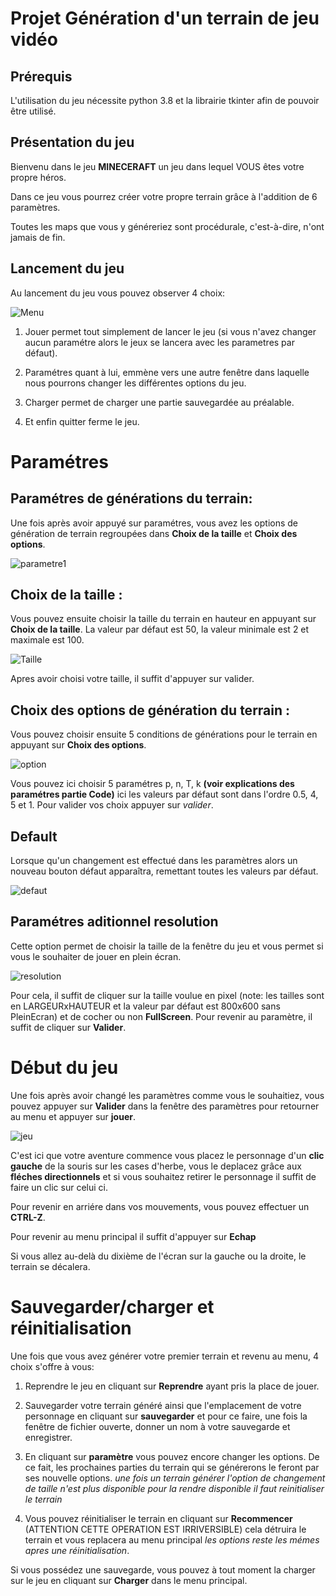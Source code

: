 # Projet Génération d'un terrain de jeu vidéo

## Prérequis

L'utilisation du jeu nécessite python 3.8 et la librairie tkinter afin de pouvoir être utilisé.

## Présentation du jeu
Bienvenu dans le jeu **MINECERAFT** un jeu dans lequel VOUS êtes votre propre héros.

Dans ce jeu vous pourrez créer votre propre terrain grâce à l'addition de 6 paramètres.

Toutes les maps que vous y généreriez sont procédurale, c'est-à-dire, n'ont jamais de fin.

## Lancement du jeu


Au lancement du jeu vous pouvez observer 4 choix:

![Menu](menu.png)

1) Jouer permet tout simplement de lancer le jeu (si vous n'avez changer aucun paramétre alors le jeux se lancera avec les parametres par défaut).

2) Paramétres quant à lui, emmène vers une autre fenêtre dans laquelle nous pourrons changer les différentes options du jeu.

3) Charger permet de charger une partie sauvegardée au préalable.

4) Et enfin quitter ferme le jeu.

# Paramétres

## Paramétres de générations du terrain:
Une fois après avoir appuyé sur paramétres, vous avez les options de génération de terrain regroupées dans **Choix de la taille** et **Choix des options**.

![parametre1](parametre.png)

## Choix de la taille :

Vous pouvez ensuite choisir la taille du terrain en hauteur en appuyant sur **Choix de la taille**. La valeur par défaut est 50, la valeur minimale est 2 et maximale est 100.

![Taille](taille.png)

Apres avoir choisi votre taille, il suffit d'appuyer sur valider.

## Choix des options de génération du terrain :

Vous pouvez choisir ensuite 5 conditions de générations pour le terrain en appuyant sur **Choix des options**.

![option](option.png)

Vous pouvez ici choisir 5 paramétres p, n, T, k **(voir explications des paramétres partie Code)** ici les valeurs par défaut sont dans l'ordre 0.5, 4, 5 et 1. Pour valider vos choix appuyer sur *valider*.

## Default

Lorsque qu'un changement est effectué dans les paramètres alors un nouveau bouton défaut apparaîtra, remettant toutes les valeurs par défaut.

![defaut](default.png)

## Paramétres aditionnel resolution

Cette option permet de choisir la taille de la fenêtre du jeu et vous permet si vous le souhaiter de jouer en plein écran.

![resolution](résolution.png)

Pour cela, il suffit de cliquer sur la taille voulue en pixel (note: les tailles sont en LARGEURxHAUTEUR et la valeur par défaut est 800x600 sans PleinEcran) et de cocher ou non **FullScreen**. Pour revenir au paramètre, il suffit de cliquer sur **Valider**.

# Début du jeu

Une fois après avoir changé les paramètres comme vous le souhaitiez, vous pouvez appuyer sur **Valider** dans la fenêtre des paramètres pour retourner au menu et appuyer sur **jouer**.

![jeu](jeu.png)

C'est ici que votre aventure commence vous placez le personnage d'un **clic gauche** de la souris sur les cases d'herbe, vous le deplacez grâce aux **fléches directionnels** et si vous souhaitez retirer le personnage il suffit de faire un clic sur celui ci.

Pour revenir en arriére dans vos mouvements, vous pouvez effectuer un **CTRL-Z**.

Pour revenir au menu principal il suffit d'appuyer sur **Echap**

Si vous allez au-delà du dixième de l'écran sur la gauche ou la droite, le terrain se décalera.

# Sauvegarder/charger et réinitialisation

Une fois que vous avez générer votre premier terrain et revenu au menu, 4 choix s'offre à vous:

1) Reprendre le jeu en cliquant sur **Reprendre** ayant pris la place de jouer.

2) Sauvegarder votre terrain généré ainsi que l'emplacement de votre personnage en cliquant sur **sauvegarder** et pour ce faire, une fois la fenêtre de fichier ouverte, donner un nom à votre sauvegarde et enregistrer.

3) En cliquant sur **paramètre** vous pouvez encore changer les options. De ce fait, les prochaines parties du terrain qui se générerons le feront par ses nouvelle options. *une fois un terrain générer l'option de changement de taille n'est plus disponible pour la rendre disponible il faut reinitialiser le terrain*

4) Vous pouvez réinitialiser le terrain en cliquant sur **Recommencer** (ATTENTION CETTE OPERATION EST IRRIVERSIBLE) cela détruira le terrain et vous replacera au menu principal *les options reste les mémes apres une réinitialisation*.

Si vous possédez une sauvegarde, vous pouvez à tout moment la charger sur le jeu en cliquant sur **Charger** dans le menu principal.

